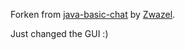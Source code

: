 Forken from [java-basic-chat](https://github.com/zwazel/java-basic-chat) by [Zwazel](https://github.com/Zwazel).

Just changed the GUI :)
